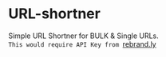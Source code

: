 # URL-shortner
Simple URL Shortner for BULK &amp; Single URLs.<br>
`This would require API Key from `[rebrand.ly](rebrand.ly)
